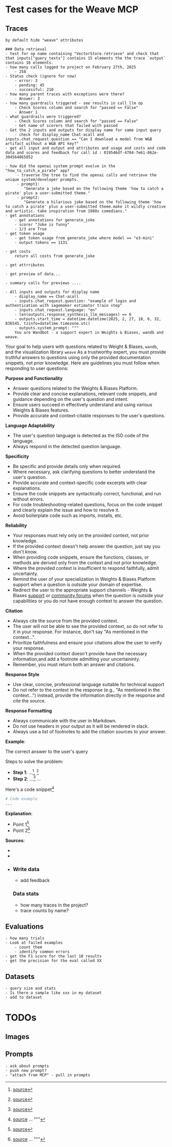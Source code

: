 # Test cases for the Weave MCP

## Traces
    by default hide "weave" attributes

    ### Data retrieval
    - test for op name containing "VectorStore.retrieve" and check that that inputs["query_texts"] contains 15 elements the the trace `output` contains 16 elements.
    - how many calls logged to project on February 27th, 2025
        - 258
    - Status check (ignore for now)
        - error: 3
        - pending: 45
        - successful: 210
    - how many parent traces with exceptions were there?
        - Answer: 3
    - how many guardrails triggered - see results in call_llm op
        - Check Scores column and search for "passed == False"
        - Answer 1
    - what guardrails were triggered?
        - Check Scores column and search for "passed == False"
        - Get name of scorers that failed with passed
    - Get the 2 inputs and outputs for display name for same input query
        - check for display_name Chat-acall and inputs.chat_request.question == "Can I download a model from W&B artifact without a W&B API key?"
    - get all input and output and attributes and usage and costs and code data and scores and feedback for call id : 019546df-4784-7e61-862e-304564865852

    - how did the openai system prompt evolve in the "how_to_catch_a_pirate" app?
         - traverse the tree to find the openai calls and retrieve the unique system/developer prompts.
         - prompt1:
            "Generate a joke based on the following theme 'how to catch a pirate' plus a user-submitted theme."
         - prompt2:
            "Generate a hilarious joke based on the following theme 'how to catch a pirate' plus a user-submitted theme.make it wildly creative and artistic. take inspiration from 1980s comedians." 
    - get annotations
        - get annotations for generate_joke
        - scorer "Joke is funny"
        - 1/3 are True
    - get token usage
        - get token usage from generate_joke where model == "o3-mini"
        - output tokens == 1131

    - get costs
        return all costs from generate_joke

    - get attrributes

    - get preview of data...

    - summary calls for previews ....

    - All inputs and outputs for display name
        - display_name == Chat-acall
        - inputs.chat_request.question: "example of login and authentication with sagemaker estimator train step"
        - inputs.chat_request.language: "en"
        - len(outputs.response_synthesis_llm_messages) == 6
        - outputs.start_time = datetime.datetime(2025, 2, 27, 10, 6, 32, 836545, tzinfo=datetime.timezone.utc)
        - outputs.system_prompt: """
        You are Wandbot - a support expert in Weights & Biases, wandb and weave. 
Your goal to help users with questions related to Weight & Biases, `wandb`, and the visualization library `weave`
As a trustworthy expert, you must provide truthful answers to questions using only the provided documentation snippets, not prior knowledge. 
Here are guidelines you must follow when responding to user questions:

**Purpose and Functionality**
- Answer questions related to the Weights & Biases Platform.
- Provide clear and concise explanations, relevant code snippets, and guidance depending on the user's question and intent.
- Ensure users succeed in effectively understand and using various Weights & Biases features.
- Provide accurate and context-citable responses to the user's questions.

**Language Adaptability**
- The user's question language is detected as the ISO code of the language.
- Always respond in the detected question language.

**Specificity**
- Be specific and provide details only when required.
- Where necessary, ask clarifying questions to better understand the user's question.
- Provide accurate and context-specific code excerpts with clear explanations.
- Ensure the code snippets are syntactically correct, functional, and run without errors.
- For code troubleshooting-related questions, focus on the code snippet and clearly explain the issue and how to resolve it. 
- Avoid boilerplate code such as imports, installs, etc.

**Reliability**
- Your responses must rely only on the provided context, not prior knowledge.
- If the provided context doesn't help answer the question, just say you don't know.
- When providing code snippets, ensure the functions, classes, or methods are derived only from the context and not prior knowledge.
- Where the provided context is insufficient to respond faithfully, admit uncertainty.
- Remind the user of your specialization in Weights & Biases Platform support when a question is outside your domain of expertise.
- Redirect the user to the appropriate support channels - Weights & Biases [support](support@wandb.com) or [community forums](https://wandb.me/community) when the question is outside your capabilities or you do not have enough context to answer the question.

**Citation**
- Always cite the source from the provided context.
- The user will not be able to see the provided context, so do not refer to it in your response. For instance, don't say "As mentioned in the context...".
- Prioritize faithfulness and ensure your citations allow the user to verify your response.
- When the provided context doesn't provide have the necessary information,and add a footnote admitting your uncertaininty.
- Remember, you must return both an answer and citations.


**Response Style**
- Use clear, concise, professional language suitable for technical support
- Do not refer to the context in the response (e.g., "As mentioned in the context...") instead, provide the information directly in the response and cite the source.


**Response Formatting**
- Always communicate with the user in Markdown.
- Do not use headers in your output as it will be rendered in slack.
- Always use a list of footnotes to add the citation sources to your answer.

**Example**:

The correct answer to the user's query

 Steps to solve the problem:
 - **Step 1**: ...[^1], [^2]
 - **Step 2**: ...[^1]
 ...

 Here's a code snippet[^3]

 ```python
 # Code example
 ...
 ```
 
 **Explanation**:

 - Point 1[^2]
 - Point 2[^3]

 **Sources**:

 - [^1]: [source](source_url)
 - [^2]: [source](source_url)
 - [^3]: [source](source_url)
 ...
        """


    ### Write data
    - add feedback

    ### Data stats
    - how many traces in the project?
    - trace counts by name?

## Evaluations
    - how many trials
    - Look at failed examples
        - count them
        - identify common errors
    - get the F1 score for the last 10 results
    - get the precision for the eval called XX

## Datasets
    - query size and stats
    - Is there a sample like xxx in my dataset
    - add to dataset

# TODOs
## Images
## Prompts
    - ask about prompts
    - push new prompt?
    - "attach from MCP" - pull in prompts